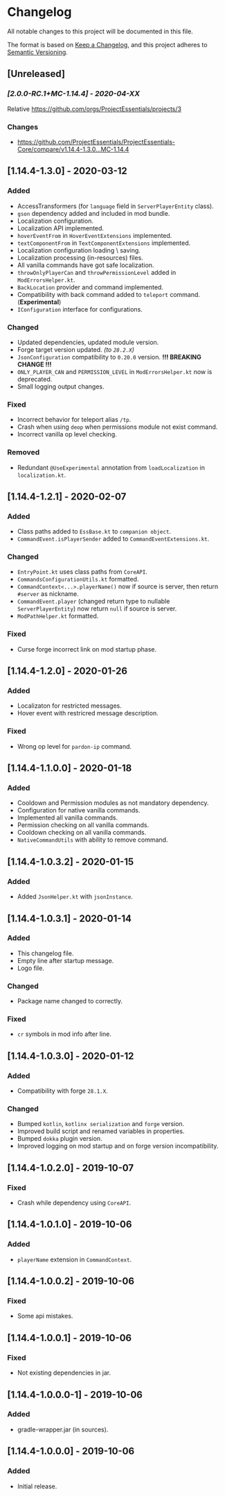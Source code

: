 # Changelog
All notable changes to this project will be documented in this file.

The format is based on [Keep a Changelog](https://keepachangelog.com/en/1.0.0/),
and this project adheres to [Semantic Versioning](https://semver.org/spec/v2.0.0.html).

## [Unreleased]

### *[2.0.0-RC.1+MC-1.14.4] - 2020-04-XX*

Relative https://github.com/orgs/ProjectEssentials/projects/3

### Changes

- https://github.com/ProjectEssentials/ProjectEssentials-Core/compare/v1.14.4-1.3.0...MC-1.14.4

## [1.14.4-1.3.0] - 2020-03-12

### Added
- AccessTransformers (for `language` field in `ServerPlayerEntity` class).
- `gson` dependency added and included in mod bundle.
- Localization configuration.
- Localization API implemented.
- `hoverEventFrom` in `HoverEventExtensions` implemented.
- `textComponentFrom` in `TextComponentExtensions` implemented.
- Localization configuration loading \ saving.
- Localization processing (in-resources) files.
- All vanilla commands have got safe localization.
- `throwOnlyPlayerCan` and `throwPermissionLevel` added in `ModErrorsHelper.kt`.
- `BackLocation` provider and command implemented.
- Compatibility with back command added to `teleport` command. (**Experimental**)
- `IConfiguration` interface for configurations.

### Changed
- Updated dependencies, updated module version.
- Forge target version updated. *(to `28.2.X`)*
- `JsonConfiguration` compatibility to `0.20.0` version. **!!! BREAKING CHANGE !!!**
- `ONLY_PLAYER_CAN` and `PERMISSION_LEVEL` in `ModErrorsHelper.kt` now is deprecated.
- Small logging output changes.

### Fixed
- Incorrect behavior for teleport alias `/tp`.
- Crash when using `deop` when permissions module not exist command.
- Incorrect vanilla op level checking.

### Removed
- Redundant `@UseExperimental` annotation from `loadLocalization` in `localization.kt`.

## [1.14.4-1.2.1] - 2020-02-07

### Added
- Class paths added to `EssBase.kt` to `companion object`.
- `CommandEvent.isPlayerSender` added to `CommandEventExtensions.kt`.

### Changed
- `EntryPoint.kt` uses class paths from `CoreAPI`.
- `CommandsConfigurationUtils.kt` formatted.
- `CommandContext<...>.playerName()` now if source is server, then return `#server` as nickname.
- `CommandEvent.player` (changed return type to nullable `ServerPlayerEntity`) now return `null` if source is server.
- `ModPathHelper.kt` formatted.

### Fixed
- Curse forge incorrect link on mod startup phase.

## [1.14.4-1.2.0] - 2020-01-26

### Added
- Localizaton for restricted messages.
- Hover event with restricred message description.

### Fixed
- Wrong op level for `pardon-ip` command.

## [1.14.4-1.1.0.0] - 2020-01-18

### Added
- Cooldown and Permission modules as not mandatory dependency.
- Configuration for native vanilla commands.
- Implemented all vanilla commands.
- Permission checking on all vanilla commands.
- Cooldown checking on all vanilla commands.
- `NativeCommandUtils` with ability to remove command.

## [1.14.4-1.0.3.2] - 2020-01-15

### Added
- Added `JsonHelper.kt` with `jsonInstance`.

## [1.14.4-1.0.3.1] - 2020-01-14

### Added
- This changelog file.
- Empty line after startup message.
- Logo file.

### Changed
- Package name changed to correctly.

### Fixed
- `cr` symbols in mod info after line.

## [1.14.4-1.0.3.0] - 2020-01-12

### Added
- Compatibility with forge `28.1.X`.

### Changed
- Bumped `kotlin`, `kotlinx serialization` and `forge` version.
- Improved build script and renamed variables in properties.
- Bumped `dokka` plugin version.
- Improved logging on mod startup and on forge version incompatibility.

## [1.14.4-1.0.2.0] - 2019-10-07

### Fixed
- Crash while dependency using `CoreAPI`.

## [1.14.4-1.0.1.0] - 2019-10-06

### Added
- `playerName` extension in `CommandContext`.

## [1.14.4-1.0.0.2] - 2019-10-06

### Fixed
- Some api mistakes.

## [1.14.4-1.0.0.1] - 2019-10-06

### Fixed
- Not existing dependencies in jar.

## [1.14.4-1.0.0.0-1] - 2019-10-06

### Added
- gradle-wrapper.jar (in sources).

## [1.14.4-1.0.0.0] - 2019-10-06

### Added
- Initial release.
